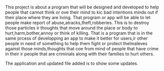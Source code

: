 This project is about a program that  will be designed and developed to help people that
cannot think or ove their mind to kic bad intentions minds out if their place where they are living. That program or app will be able to let people make report of abuse,atracks,theft,robberies.
This is to destroy those particles ir thoughts that move around the place or body to hurt,harm,bother,annoy or think of killing.
That is a program that is in the same prcess of developping an app to make it better for users,ir other people in need of something to help them fight or protect thelmaleves 
against those minds,thoughts that coe from mind of people that have crime in their ir people that are criminals along with their families to hurt others.

The application and updated file added is to show
some updates.

